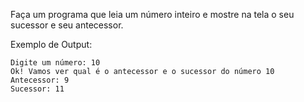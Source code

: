 Faça um programa que leia um número inteiro e mostre na tela o seu sucessor e seu antecessor.

Exemplo de Output:
~~~
Digite um número: 10
Ok! Vamos ver qual é o antecessor e o sucessor do número 10
Antecessor: 9
Sucessor: 11
~~~
